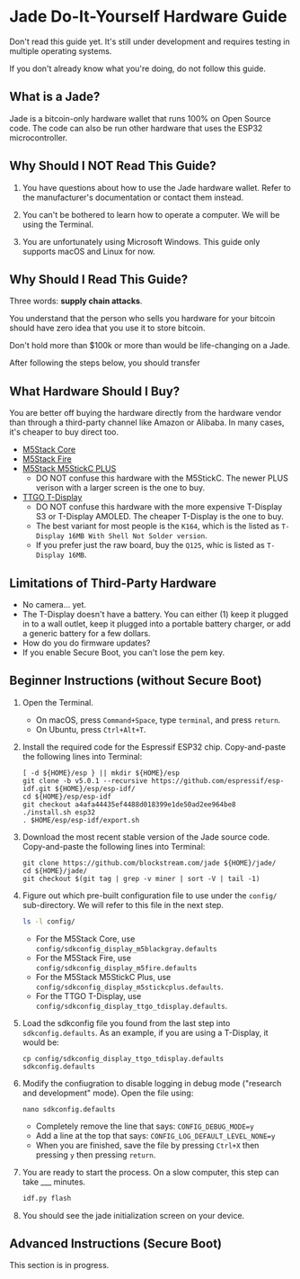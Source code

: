 # Jade Do-It-Yourself Hardware Guide

Don't read this guide yet. It's still under development and requires testing in multiple operating systems.

If you don't already know what you're doing, do not follow this guide.

## What is a Jade?

Jade is a bitcoin-only hardware wallet that runs 100% on Open Source code. The code can also be run other hardware that uses the ESP32 microcontroller.

## Why Should I NOT Read This Guide?

1. You have questions about how to use the Jade hardware wallet. Refer to the manufacturer's documentation or contact them instead.

2. You can't be bothered to learn how to operate a computer. We will be using the Terminal.

3. You are unfortunately using Microsoft Windows. This guide only supports macOS and Linux for now.

## Why Should I Read This Guide?

Three words: **supply chain attacks**.

You understand that the person who sells you hardware for your bitcoin should have zero idea that you use it to store bitcoin.

Don't hold more than $100k or more than would be life-changing on a Jade.

After following the steps below, you should transfer 

## What Hardware Should I Buy?

You are better off buying the hardware directly from the hardware vendor than through a third-party channel like Amazon or Alibaba. In many cases, it's cheaper to buy direct too.

- [M5Stack Core](https://shop.m5stack.com/products/esp32-basic-core-iot-development-kit-v2-6)
- [M5Stack Fire](https://shop.m5stack.com/products/m5stack-fire-iot-development-kit-psram-v2-6)
- [M5Stack M5StickC PLUS](https://shop.m5stack.com/products/m5stickc-plus-esp32-pico-mini-iot-development-kit)
    - DO NOT confuse this hardware with the M5StickC. The newer PLUS verison with a larger screen is the one to buy.
- [TTGO T-Display](https://www.lilygo.cc/products/lilygo%C2%AE-ttgo-t-display-1-14-inch-lcd-esp32-control-board?variant=42720264683701)
    - DO NOT confuse this hardware with the more expensive T-Display S3 or T-Display AMOLED. The cheaper T-Display is the one to buy.
    - The best variant for most people is the `K164`, which is the listed as `T-Display 16MB With Shell Not Solder version`.
    - If you prefer just the raw board, buy the `Q125`, whic is listed as `T-Display 16MB`.

## Limitations of Third-Party Hardware

- No camera... yet.
- The T-Display doesn't have a battery. You can either (1) keep it plugged in to a wall outlet, keep it plugged into a portable battery charger, or add a generic battery for a few dollars.
- How do you do firmware updates?
- If you enable Secure Boot, you can't lose the pem key.

## Beginner Instructions (without Secure Boot)

1. Open the Terminal.
    - On macOS, press `Command+Space`, type `terminal`, and press `return`.
    - On Ubuntu, press `Ctrl+Alt+T`.
  
2. Install the required code for the Espressif ESP32 chip. Copy-and-paste the following lines into Terminal:
    ```
    [ -d ${HOME}/esp } || mkdir ${HOME}/esp
    git clone -b v5.0.1 --recursive https://github.com/espressif/esp-idf.git ${HOME}/esp/esp-idf/
    cd ${HOME}/esp/esp-idf
    git checkout a4afa44435ef4488d018399e1de50ad2ee964be8
    ./install.sh esp32
    . $HOME/esp/esp-idf/export.sh
    ```
  
3. Download the most recent stable version of the Jade source code. Copy-and-paste the following lines into Terminal:
    ```
    git clone https://github.com/blockstream.com/jade ${HOME}/jade/
    cd ${HOME}/jade/
    git checkout $(git tag | grep -v miner | sort -V | tail -1)
    ```
  
4. Figure out which pre-built configuration file to use under the `config/` sub-directory. We will refer to this file in the next step.
    ```bash
    ls -l config/
    ```
    - For the M5Stack Core, use `config/sdkconfig_display_m5blackgray.defaults`
    - For the M5Stack Fire, use `config/sdkconfig_display_m5fire.defaults`
    - For the M5Stack M5StickC Plus, use `config/sdkconfig_display_m5stickcplus.defaults`.
    - For the TTGO T-Display, use `config/sdkconfig_display_ttgo_tdisplay.defaults`.

5. Load the sdkconfig file you found from the last step into `sdkconfig.defaults`. As an example, if you are using a T-Display, it would be:
    ```
    cp config/sdkconfig_display_ttgo_tdisplay.defaults sdkconfig.defaults
    ```

6. Modify the confiugration to disable logging in debug mode ("research and development" mode). Open the file using:
    ```
    nano sdkconfig.defaults
    ```
    - Completely remove the line that says: `CONFIG_DEBUG_MODE=y`
    - Add a line at the top that says: `CONFIG_LOG_DEFAULT_LEVEL_NONE=y`
    - When you are finished, save the file by pressing `Ctrl+X` then pressing `y` then pressing `return`.
  
7. You are ready to start the process. On a slow computer, this step can take ___ minutes.
    ```bash
    idf.py flash
    ```

8. You should see the jade initialization screen on your device.

## Advanced Instructions (Secure Boot)

This section is in progress.
